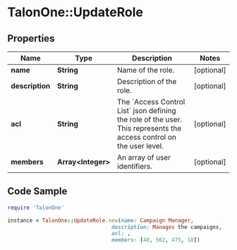 # TalonOne::UpdateRole

## Properties

Name | Type | Description | Notes
------------ | ------------- | ------------- | -------------
**name** | **String** | Name of the role. | [optional] 
**description** | **String** | Description of the role. | [optional] 
**acl** | **String** | The &#x60;Access Control List&#x60; json defining the role of the user. This represents the access control on the user level. | [optional] 
**members** | **Array&lt;Integer&gt;** | An array of user identifiers. | [optional] 

## Code Sample

```ruby
require 'TalonOne'

instance = TalonOne::UpdateRole.new(name: Campaign Manager,
                                 description: Manages the campaigns,
                                 acl: ,
                                 members: [48, 562, 475, 18])
```


